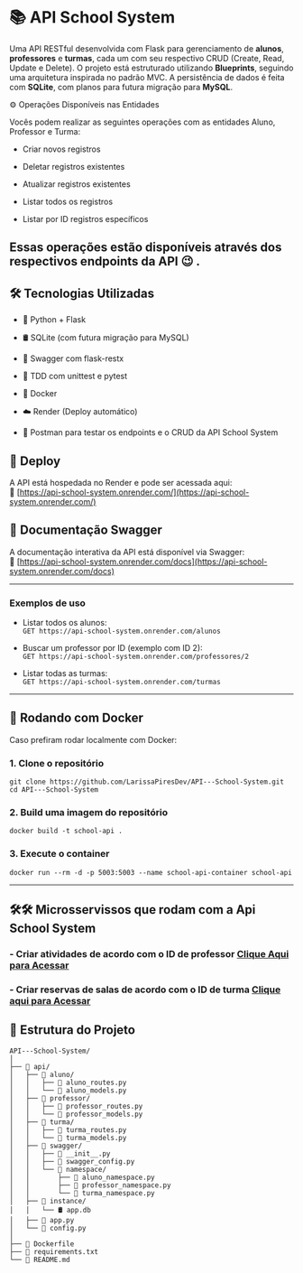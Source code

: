 # 📚  API School System

Uma API RESTful desenvolvida com Flask para gerenciamento de **alunos**, **professores** e **turmas**, cada um com seu respectivo CRUD (Create, Read, Update e Delete). O projeto está estruturado utilizando **Blueprints**, seguindo uma arquitetura inspirada no padrão MVC. A persistência de dados é feita com **SQLite**, com planos para futura migração para **MySQL**.

⚙️ Operações Disponíveis nas Entidades

Vocês podem realizar as seguintes operações com as entidades Aluno, Professor e Turma:

- Criar novos registros

- Deletar registros existentes

- Atualizar registros existentes

- Listar todos os registros

- Listar por ID registros específicos

Essas operações estão disponíveis através dos respectivos endpoints da API 😉 .
---

## 🛠 Tecnologias Utilizadas
- 🐍 Python + Flask

- 🛢️ SQLite (com futura migração para MySQL)

- 📘 Swagger com flask-restx

- 🧪 TDD com unittest e pytest

- 🐳 Docker

- ☁️ Render (Deploy automático)

- 🔧 Postman para testar os endpoints e o CRUD da API School System

## 🚀 Deploy

A API está hospedada no Render e pode ser acessada aqui:  
🔗 [https://api-school-system.onrender.com/](https://api-school-system.onrender.com/)


## 📑 Documentação Swagger

A documentação interativa da API está disponível via Swagger:  
🔗 [https://api-school-system.onrender.com/docs](https://api-school-system.onrender.com/docs)

---
### Exemplos de uso

- Listar todos os alunos:  
  `GET https://api-school-system.onrender.com/alunos`

- Buscar um professor por ID (exemplo com ID 2):  
  `GET https://api-school-system.onrender.com/professores/2`

- Listar todas as turmas:  
  `GET https://api-school-system.onrender.com/turmas`

---

## 🐳 Rodando com Docker

Caso prefiram rodar localmente com Docker:

### 1. Clone o repositório
```
git clone https://github.com/LarissaPiresDev/API---School-System.git
cd API---School-System
```
### 2. Build uma imagem do repositório
```
docker build -t school-api .
```
### 3. Execute o container
```
docker run --rm -d -p 5003:5003 --name school-api-container school-api
```
---

## 🛠🛠 Microsservissos que rodam com a Api School System
### - Criar atividades de acordo com o ID de professor [Clique Aqui para Acessar](https://github.com/LarissaPiresDev/Atividade)
### - Criar reservas de salas de acordo com o ID de turma [Clique aqui para Acessar](https://github.com/LarissaPiresDev/Reserva-salas)

## 📁 Estrutura do Projeto
```
API---School-System/
│
├── 📁 api/
│   ├── 📁 aluno/
│   │   ├── 🐍 aluno_routes.py
│   │   └── 🐍 aluno_models.py
│   ├── 📁 professor/
│   │   ├── 🐍 professor_routes.py
│   │   └── 🐍 professor_models.py
│   ├── 📁 turma/
│   │   ├── 🐍 turma_routes.py
│   │   └── 🐍 turma_models.py
│   ├── 📁 swagger/
│   │   ├── 🐍 __init__.py
│   │   ├── 🐍 swagger_config.py
│   │   └── 📁 namespace/
│   │       ├── 🐍 aluno_namespace.py
│   │       ├── 🐍 professor_namespace.py
│   │       └── 🐍 turma_namespace.py
│   ├── 📁 instance/
│   │   └── 🛢️ app.db
│   ├── 🐍 app.py
│   └── 🐍 config.py
│
├── 🐳 Dockerfile
├── 📄 requirements.txt
└── 📄 README.md
```
